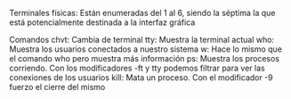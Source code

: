 Terminales físicas: Están enumeradas del 1 al 6, siendo la séptima la que está potencialmente destinada a la interfaz gráfica

Comandos
chvt: Cambia de terminal
tty: Muestra la terminal actual
who: Muestra los usuarios conectados a nuestro sistema
w: Hace lo mismo que el comando who pero muestra más información
ps: Muestra los procesos corriendo. Con los modificadores -ft y tty podemos filtrar para ver las conexiones de los usuarios
kill: Mata un proceso. Con el modificador -9 fuerzo el cierre del mismo